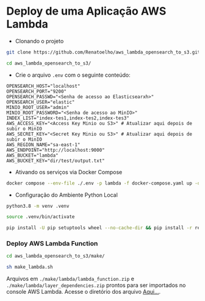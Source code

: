 

# Deploy de uma Aplicação AWS Lambda

+ Clonando o projeto

```bash
git clone https://github.com/Renatoelho/aws_lambda_opensearch_to_s3.git aws_lambda_opensearch_to_s3
```

```bash
cd aws_lambda_opensearch_to_s3/
```

+ Crie o arquivo ```.env``` com o seguinte conteúdo:

```text
OPENSEARCH_HOST="localhost"
OPENSEARCH_PORT="9200"
OPENSEARCH_PASSWD="<Senha de acesso ao Elasticsearxh>"
OPENSEARCH_USER="elastic"
MINIO_ROOT_USER="admin"
MINIO_ROOT_PASSWORD="<Senha de acesso ao MinIO>"
INDEX_LIST="index-tes1,index-tes2,index-tes3"
AWS_ACCESS_KEY="<Access Key Minio ou S3>" # Atualizar aqui depois de subir o MinIO
AWS_SECRET_KEY="<Secret Key Minio ou S3>" # Atualizar aqui depois de subir o MinIO
AWS_REGION_NAME="sa-east-1"
AWS_ENDPOINT="http://localhost:9000"
AWS_BUCKET="lambda"
AWS_BUCKET_KEY="dir/test/output.txt"
```

+ Ativando os serviços via Docker Compose

```bash
docker compose --env-file ./.env -p lambda -f docker-compose.yaml up -d
```

+ Configuração do Ambiente Python Local

```bash
python3.8 -m venv .venv
```

```bash
source .venv/bin/activate
```

```bash
pip install -U pip setuptools wheel --no-cache-dir && pip install -r requirements.txt --no-cache-dir
```

### Deploy AWS Lambda Function

```bash
cd aws_lambda_opensearch_to_s3/make/
```

```bash
sh make_lambda.sh
```

Arquivos em ```./make/lambda/lambda_function.zip``` e ```./make/lambda/layer_dependencies.zip``` prontos para ser importados no console AWS Lambda. Acesse o diretório dos arquivo [Aqui...](./make/).